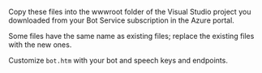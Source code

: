 Copy these files into the wwwroot folder of the Visual Studio project you downloaded from your Bot Service subscription in the Azure portal.

Some files have the same name as existing files; replace the existing files with the new ones.

Customize `bot.htm` with your bot and speech keys and endpoints.